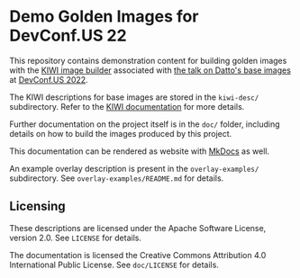 # Demo Golden Images for DevConf.US 22

This repository contains demonstration content for building golden images with the [KIWI image builder](https://osinside.github.io/kiwi)
associated with [the talk on Datto's base images](https://devconfus2022.sched.com/event/14TEW/golden-images-for-scaling-up-with-the-best-of-them) at [DevConf.US 2022](https://www.devconf.info/us/).

The KIWI descriptions for base images are stored in the `kiwi-desc/` subdirectory.
Refer to the [KIWI documentation](https://osinside.github.io/kiwi/) for more details.

Further documentation on the project itself is in the `doc/` folder,
including details on how to build the images produced by this project.

This documentation can be rendered as website with [MkDocs](https://www.mkdocs.org/) as well.

An example overlay description is present in the `overlay-examples/` subdirectory.
See `overlay-examples/README.md` for details.

## Licensing

These descriptions are licensed under the Apache Software License, version 2.0. See `LICENSE` for details.

The documentation is licensed the Creative Commons Attribution 4.0 International Public License. See `doc/LICENSE` for details.
